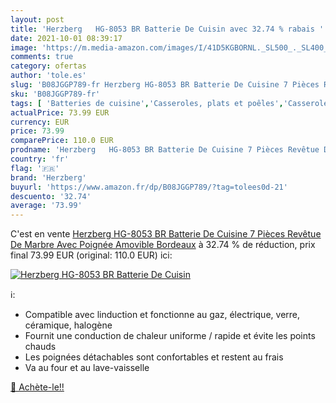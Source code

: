 ```yaml
---
layout: post
title: 'Herzberg   HG-8053 BR Batterie De Cuisin avec 32.74 % rabais '
date: 2021-10-01 08:39:17
image: 'https://m.media-amazon.com/images/I/41D5KGBORNL._SL500_._SL400_.jpg'
comments: true
category: ofertas
author: 'tole.es'
slug: 'B08JGGP789-fr Herzberg HG-8053 BR Batterie De Cuisine 7 Pièces Revêtue...'
sku: 'B08JGGP789-fr'
tags: [ 'Batteries de cuisine','Casseroles, plats et poêles','Casseroles, poêles et faitouts','Cuisine et Maison','Mijoteuses','Petit électroménager','Pièces et accessoires pour petit électroménager','Sets de poêles et casseroles','herzberg', ]
actualPrice: 73.99 EUR
currency: EUR
price: 73.99
comparePrice: 110.0 EUR
prodname: 'Herzberg   HG-8053 BR Batterie De Cuisine 7 Pièces Revêtue De Marbre Avec Poignée Amovible Bordeaux'
country: 'fr'
flag: '🇫🇷'
brand: 'Herzberg'
buyurl: 'https://www.amazon.fr/dp/B08JGGP789/?tag=tolees0d-21'
descuento: '32.74'
average: '73.99'
---
```


C'est en vente [Herzberg   HG-8053 BR Batterie De Cuisine 7 Pièces Revêtue De Marbre Avec Poignée Amovible Bordeaux](https://www.amazon.fr/dp/B08JGGP789/?tag=tolees0d-21)  à  32.74 % de réduction, prix final  73.99 EUR (original: 110.0 EUR) ici:

[![Herzberg   HG-8053 BR Batterie De Cuisin](https://m.media-amazon.com/images/I/41D5KGBORNL._SL500_._SL400_.jpg)](https://www.amazon.fr/dp/B08JGGP789/?tag=tolees0d-21)

ℹ️:

- Compatible avec linduction et fonctionne au gaz, électrique, verre, céramique, halogène
- Fournit une conduction de chaleur uniforme / rapide et évite les points chauds
- Les poignées détachables sont confortables et restent au frais
- Va au four et au lave-vaisselle

[🛒 Achète-le!!](https://www.amazon.fr/dp/B08JGGP789/?tag=tolees0d-21)
